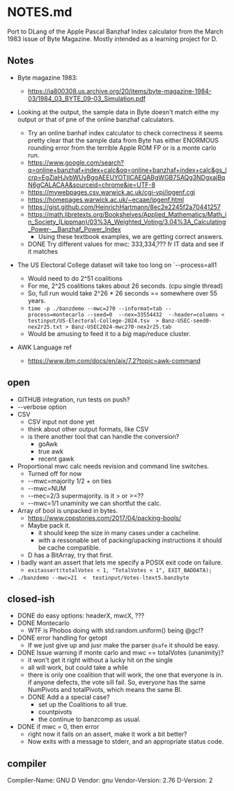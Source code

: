 # NOTES.md 

Port to DLang of the Apple Pascal Banzhaf Index calculator from the
March 1983 issue of Byte Magazine. Mostly intended as a learning
project for D.

## Notes

- Byte magazine 1983:
	- https://ia800308.us.archive.org/20/items/byte-magazine-1984-03/1984_03_BYTE_09-03_Simulation.pdf
- Looking at the output, the sample data in Byte doesn't match eithe my output or that of pne of the online banzhaf calculators.
	- Try an online banhaf index calculator to check correctness it seems pretty clear that the sample data from Byte has either ENORMOUS rounding error from the terrible Apple ROM FP or is a monte carlo run.
	- https://www.google.com/search?q=online+banzhaf+index+calc&oq=online+banzhaf+index+calc&gs_lcrp=EgZjaHJvbWUyBggAEEUYOTIICAEQABgWGB7SAQg3NDgxajBqN6gCALACAA&sourceid=chrome&ie=UTF-8
	- https://mywebpages.csv.warwick.ac.uk/cgi-vpi/ipgenf.cgi
	- https://homepages.warwick.ac.uk/~ecaae/ipgenf.html
	- https://gist.github.com/HeinrichHartmann/8ec2e2245f2a70441257
	- https://math.libretexts.org/Bookshelves/Applied_Mathematics/Math_in_Society_(Lippman)/03%3A_Weighted_Voting/3.04%3A_Calculating_Power-__Banzhaf_Power_Index
		- Using these textbook examples, we are getting correct answers.
	- DONE Try different values for mwc: 333,334,??? fr IT data and see if it matches

- The US Electoral College dataset will take too long on `--process=all1
	- Would need to do 2^51 coalitions
	- For me, 2^25 coalitions takes about 26 seconds. (cpu single thread)
	- So, full run would take 2^26 * 26 seconds == somewhere over 55 years.
	- `time -p ./banzdemo --mwc=270 --informat=tab --process=montecarlo --seed=0  --nex=33554432  --header=columns < testinput/US-Electoral-College-2024.tsv  > Banz-USEC-seed0-nex2r25.txt > Banz-USEC2024-mwc270-nex2r25.tab`
	- Would be amusing to feed it to a *big* map/reduce cluster.

- AWK Language ref
	- https://www.ibm.com/docs/en/aix/7.2?topic=awk-command

## open

- GITHUB integration, run tests on push?
- --verbose option
- CSV
	- CSV input not done yet
	- think about other output formats, like CSV
	- is there another tool that can handle the conversion?
		- goAwk
		- true awk
		- recent gawk
- Proportional mwc calc needs revision and command line switches.
	- Turned off for now
	- --mwc=majority 1/2 + on ties
	- --mwc=NUM
	- --mec=2/3  supermajority.  is it > or >=??
	- --mwc=1/1  unaminity we can shortfut the calc.
- Array of bool is unpacked in bytes.
	- https://www.cppstories.com/2017/04/packing-bools/
	- Maybe pack it.
		- it should keep the size in many cases under a cacheline.
		- with a ressonable set of packing/upacking instructions it should be cache compatible.
	- D has a BitArray, try that first.
- I badly want an assert that lets me specify a POSIX exit code on failure.
	- `exitassert(totalVotes < 1, "TotalVotes < 1", EXIT_BADDATA);`
- `./banzdemo --mwc=21  <  testinput/Votes-ltext5.banzbyte`    

## closed-ish

- DONE do easy options: headerX, mwcX, ???
- DONE Montecarlo 
	- WTF is Phobos doing with std.random.uniform() being @gc!?
- DONE error handling for getopt
	- If we just give up and jusr make the parser `@safe` it should be easy.
- DONE Issue warning if monte carlo and mwc == totalVotes (unanimity)?
	- it won't get it right without a lucky hit on the single 
	- all will work, but could take a while
	- there is only one coalition that will work, the one that everyone is in. if anyone defects, the vote sill fail. So, everyone has the same NumPivots and totalPivots, which means the same BI.
	- DONE Add a a special case?
		- set up the Coalitions to all true.
		- countpivots
		- the continue to banzcomp as usual.
- DONE if mwc = 0, then error
	- right now it fails on an assert, make it work a bit better?
	- Now exits with a message to stderr, and an appropriate status code.

## compiler

Compiler-Name: GNU D
Vendor: gnu
Vendor-Version: 2.76
D-Version: 2
```

